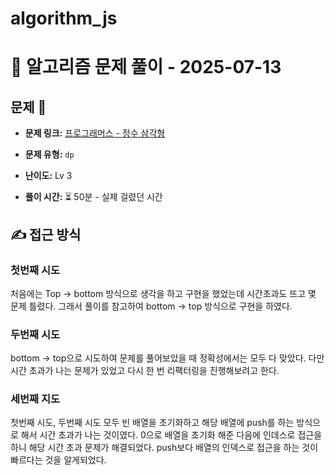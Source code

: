 # algorithm_js

# 📝 알고리즘 문제 풀이 - 2025-07-13

## 문제 📖

- **문제 링크:** [프로그래머스 - 정수 삼각형](https://school.programmers.co.kr/learn/courses/30/lessons/43105)

- **문제 유형:** `dp`

- **난이도:** Lv 3

- **풀이 시간:** ⏳ 50분 - 실제 걸렸던 시간

## ✍ 접근 방식

### 첫번째 시도

처음에는 Top -> bottom 방식으로 생각을 하고 구현을 했었는데 시간초과도 뜨고 몇 문제 틀렸다.
그래서 풀이를 참고하여 bottom -> top 방식으로 구현을 하였다.

### 두번째 시도

bottom -> top으로 시도하여 문제를 풀어보았을 때 정확성에서는 모두 다 맞았다.
다만 시간 초과가 나는 문제가 있었고 다시 한 번 리팩터링을 진행해보려고 한다.

### 세번째 지도

첫번째 시도, 두번째 시도 모두 빈 배열을 초기화하고 해당 배열에 push를 하는 방식으로 해서 시간 초과가 나는 것이였다. 0으로 배열을 초기화 해준 다음에 인데스로 접근을 하니 해당 시간 초과 문제가 해결되었다.
push보다 배열의 인덱스로 접근을 하는 것이 빠르다는 것을 알게되었다.
